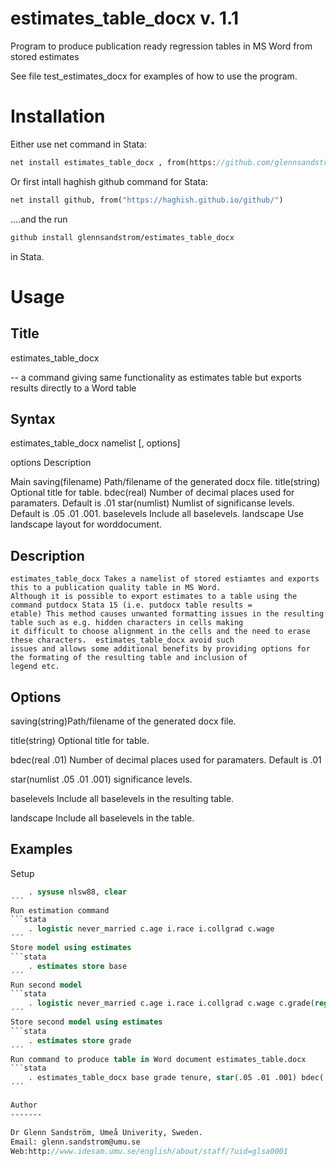 # estimates_table_docx v. 1.1
Program to produce publication ready regression tables in MS Word from stored estimates

See file test_estimates_docx for examples of how to use the program.

Installation
============
Either use net command in Stata:
```stata
net install estimates_table_docx , from(https://github.com/glennsandstrom/estimates_table_docx/raw/master/)
```
Or first intall haghish github command for Stata:
```stata
net install github, from("https://haghish.github.io/github/")
```
....and the run 
```stata
github install glennsandstrom/estimates_table_docx
```
in Stata.

Usage
=====


Title
-----

estimates_table_docx 

-- a command giving same functionality as estimates table but exports results directly to a Word table

Syntax
------
estimates_table_docx namelist [, options]

options               Description

Main
  saving(filename)    Path/filename of the generated docx file.
  title(string)        Optional title for table.
  bdec(real)          Number of decimal places used for paramaters. Default is .01
  star(numlist)       Numlist of significanse levels. Default is .05 .01 .001.
  baselevels          Include all baselevels.
  landscape           Use landscape layout for worddocument.


Description
------------

    estimates_table_docx Takes a namelist of stored estiamtes and exports this to a publication quality table in MS Word.
    Although it is possible to export estimates to a table using the command putdocx Stata 15 (i.e. putdocx table results =
    etable) This method causes unwanted formatting issues in the resulting table such as e.g. hidden characters in cells making
    it difficult to choose alignment in the cells and the need to erase these characters.  estimates_table_docx avoid such
    issues and allows some additional benefits by providing options for the formating of the resulting table and inclusion of
    legend etc.

Options
------------
saving(string)Path/filename of the generated docx file.

title(string) Optional title for table.

bdec(real .01) Number of decimal places used for paramaters. Default is .01

star(numlist .05 .01 .001) significance levels.

baselevels Include all baselevels in the resulting table.

landscape Include all baselevels in the table.

Examples
--------

Setup
```stata
    . sysuse nlsw88, clear
´´´
Run estimation command
```stata
    . logistic never_married c.age i.race i.collgrad c.wage
´´´
Store model using estimates
```stata
    . estimates store base
´´´
Run second model
```stata
    . logistic never_married c.age i.race i.collgrad c.wage c.grade(reg)
´´´
Store second model using estimates
```stata
    . estimates store grade
´´´
Run command to produce table in Word document estimates_table.docx
```stata
    . estimates_table_docx base grade tenure, star(.05 .01 .001) bdec(.001) title("Table 1: Test title") baselevels
´´´

Author
-------

Dr Glenn Sandström, Umeå Univerity, Sweden.
Email: glenn.sandstrom@umu.se
Web:http://www.idesam.umu.se/english/about/staff/?uid=glsa0001

